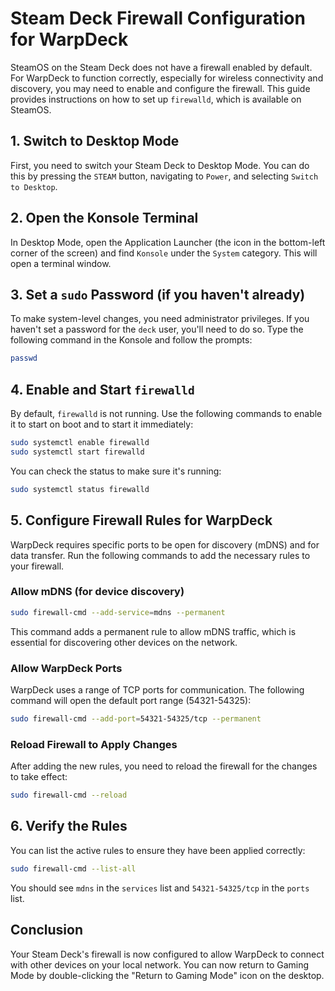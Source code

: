 # Steam Deck Firewall Configuration for WarpDeck

SteamOS on the Steam Deck does not have a firewall enabled by default. For WarpDeck to function correctly, especially for wireless connectivity and discovery, you may need to enable and configure the firewall. This guide provides instructions on how to set up `firewalld`, which is available on SteamOS.

## 1. Switch to Desktop Mode

First, you need to switch your Steam Deck to Desktop Mode. You can do this by pressing the `STEAM` button, navigating to `Power`, and selecting `Switch to Desktop`.

## 2. Open the Konsole Terminal

In Desktop Mode, open the Application Launcher (the icon in the bottom-left corner of the screen) and find `Konsole` under the `System` category. This will open a terminal window.

## 3. Set a `sudo` Password (if you haven't already)

To make system-level changes, you need administrator privileges. If you haven't set a password for the `deck` user, you'll need to do so. Type the following command in the Konsole and follow the prompts:

```bash
passwd
```

## 4. Enable and Start `firewalld`

By default, `firewalld` is not running. Use the following commands to enable it to start on boot and to start it immediately:

```bash
sudo systemctl enable firewalld
sudo systemctl start firewalld
```

You can check the status to make sure it's running:

```bash
sudo systemctl status firewalld
```

## 5. Configure Firewall Rules for WarpDeck

WarpDeck requires specific ports to be open for discovery (mDNS) and for data transfer. Run the following commands to add the necessary rules to your firewall.

### Allow mDNS (for device discovery)

```bash
sudo firewall-cmd --add-service=mdns --permanent
```

This command adds a permanent rule to allow mDNS traffic, which is essential for discovering other devices on the network.

### Allow WarpDeck Ports

WarpDeck uses a range of TCP ports for communication. The following command will open the default port range (54321-54325):

```bash
sudo firewall-cmd --add-port=54321-54325/tcp --permanent
```

### Reload Firewall to Apply Changes

After adding the new rules, you need to reload the firewall for the changes to take effect:

```bash
sudo firewall-cmd --reload
```

## 6. Verify the Rules

You can list the active rules to ensure they have been applied correctly:

```bash
sudo firewall-cmd --list-all
```

You should see `mdns` in the `services` list and `54321-54325/tcp` in the `ports` list.

## Conclusion

Your Steam Deck's firewall is now configured to allow WarpDeck to connect with other devices on your local network. You can now return to Gaming Mode by double-clicking the "Return to Gaming Mode" icon on the desktop. 